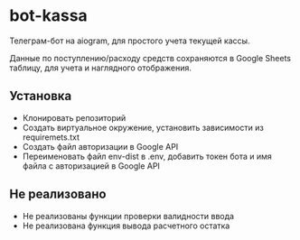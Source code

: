 # bot-kassa

Телеграм-бот на aiogram, для простого учета текущей кассы.

Данные по поступлению/расходу средств сохраняются в Google Sheets таблицу, для учета и наглядного отображения.

## Установка

- Клонировать репозиторий
- Создать виртуальное окружение, установить зависимости из requiremets.txt
- Создать файл авторизации в Google API
- Переименовать файл env-dist в .env, добавить токен бота и имя файла с авторизацией в Google API

## Не реализовано

- Не реализованы функции проверки валидности ввода
- Не реализована функция вывода расчетного остатка
